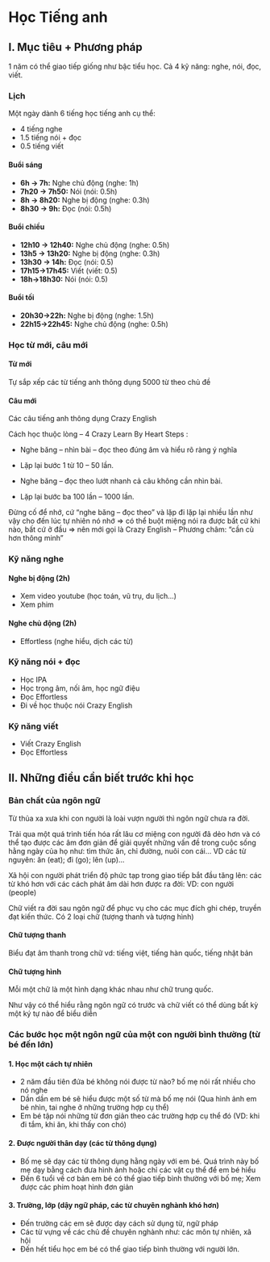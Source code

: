 # Học Tiếng anh

## I. Mục tiêu + Phương pháp
1 năm có thể giao tiếp giống như bậc tiểu học. Cả 4 kỹ năng: nghe, nói, đọc, viết.
### Lịch
Một ngày dành 6 tiếng học tiếng anh cụ thể:
- 4 tiếng nghe
- 1.5 tiếng nói + đọc
- 0.5 tiếng viết

#### Buổi sáng

- **6h -> 7h:** Nghe chủ động (nghe: 1h)
- **7h20 -> 7h50:** Nói  (nói: 0.5h)
- **8h -> 8h20:** Nghe bị động (nghe: 0.3h)
- **8h30 -> 9h:** Đọc (nói: 0.5h)

#### Buổi chiều
- **12h10 -> 12h40:** Nghe chủ động (nghe: 0.5h)
- **13h5 -> 13h20:** Nghe bị động (nghe: 0.3h)
- **13h30 -> 14h:** Đọc (nói: 0.5)
- **17h15->17h45:** Viết (viết: 0.5)
- **18h->18h30:** Nói (nói: 0.5)

#### Buổi tối
- **20h30->22h:** Nghe bị động (nghe: 1.5h)
- **22h15->22h45:** Nghe chủ động (nghe: 0.5h)

### Học từ mới, câu mới

#### Từ mới

Tự sắp xếp các từ tiếng anh thông dụng 5000 từ theo chủ đề

#### Câu mới

Các câu tiếng anh thông dụng Crazy English

Cách học thuộc lòng – 4 Crazy Learn By Heart Steps :

- Nghe băng – nhìn bài – đọc theo đúng âm và hiểu rõ ràng ý nghĩa

- Lặp lại bước 1 từ 10 – 50 lần.

- Nghe băng – đọc theo lướt nhanh cả câu không cần nhìn bài.

- Lặp lại bước ba 100 lần  – 1000 lần.
    
Đừng cố để nhớ, cứ “nghe băng – đọc theo” và lặp đi lặp lại nhiều lần như vậy cho đến lúc tự nhiên nó nhớ  => có thể buột miệng nói ra được bất cứ khi nào, bất cứ ở đầu => nên mới gọi là Crazy English – Phương châm: “cần cù hơn thông minh”

### Kỹ năng nghe

#### Nghe bị động (2h)

- Xem video youtube (học toán, vũ trụ, du lịch...)
- Xem phim

#### Nghe chủ động (2h)
- Effortless (nghe hiểu, dịch các từ)

### Kỹ năng nói + đọc
- Học IPA
- Học trọng âm, nối âm, học ngữ điệu
- Đọc Effortless
- Đi về học thuộc nói Crazy English

### Kỹ năng viết

- Viết Crazy English
- Đọc Effortless

## II. Những điều cần biết trước khi học

### Bản chất của ngôn ngữ

Từ thủa xa xưa khi con người là loài vượn người thì ngôn ngữ chưa ra đời. 

Trải qua một quá trình tiến hóa rất lâu cơ miệng con người đã dẻo hơn và có thể tạo được các âm đơn giản để giải quyết những vấn đề trong cuộc sống hằng ngày của họ như: tìm thức ăn, chỉ đường, nuôi con cái... VD các từ nguyên: ăn (eat); đi (go); lên (up)...

Xã hội con người phát triển độ phức tạp trong giao tiếp bắt đầu tăng lên: các từ khó hơn với các cách phát âm dài hơn được ra đời: VD: con người (people)

Chữ viết ra đời sau ngôn ngữ để phục vụ cho các mục đích ghi chép, truyền đạt kiến thức. Có 2 loại chữ (tượng thanh và tượng hình)

#### Chữ tượng thanh
Biểu đạt âm thanh trong chữ vd: tiếng việt, tiếng hàn quốc, tiếng nhật bản
#### Chữ tượng hình
Mỗi một chữ là một hình dạng khác nhau như chữ trung quốc.

Như vậy có thể hiểu rằng ngôn ngữ có trước và chữ viết có thể dùng bất kỳ một ký tự nào để biểu diễn

### Các bước học một ngôn ngữ của một con người bình thường (từ bé đến lớn)

#### 1. Học một cách tự nhiên

- 2 năm đầu tiên đứa bé không nói được từ nào? bố mẹ nói rất nhiều cho nó nghe
- Dần dần em bé sẽ hiểu được một số từ mà bố mẹ nói (Qua hình ảnh em bé nhìn, tai nghe ở những trường hợp cụ thể)
- Em bé tập nói những từ đơn giản theo các trường hợp cụ thể đó (VD: khi đi tắm, khi ăn, khi thấy con chó)

#### 2. Được người thân dạy (các từ thông dụng)
- Bố mẹ sẽ dạy các từ thông dụng hằng ngày với em bé. Quá trình này bố mẹ dạy bằng cách đưa hình ảnh hoặc chỉ các vật cụ thể để em bé hiểu
- Đến 6 tuổi về cơ bản em bé có thể giao tiếp bình thường với bố mẹ; Xem được các phim hoạt hình đơn giản

#### 3. Trường, lớp (dậy ngữ pháp, các từ chuyên nghành khó hơn)
- Đến trường các em sẽ được dạy cách sử dụng từ, ngữ pháp
- Các từ vựng về các chủ đề chuyên nghành như: các môn tự nhiên, xã hội
- Đến hết tiểu học em bé có thể giao tiếp bình thường với người lớn.



